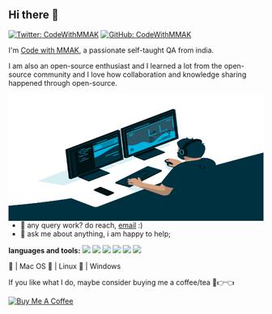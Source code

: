 ## Hi there 👋

[![Twitter: CodeWithMMAK](https://img.shields.io/twitter/follow/CodeWithMMAK?style=social)](https://twitter.com/CodeWithMMAK)
[![GitHub: CodeWithMMAK](https://img.shields.io/github/followers/CodeWithMMAK?label=follow&style=social)](https://github.com/CodeWithMMAK)

I'm [Code with MMAK](https://codewithmmak.com/), a passionate self-taught QA from india.

I am also an open-source enthusiast and I learned a lot from the open-source community and I love how collaboration and knowledge sharing happened through open-source.

  <img align="right" alt="GIF" src="https://github.com/codewithmmak/codewithmmak/blob/master/assets/code.gif?raw=true" width="600" height="250" />
  
  
- 💼 any query work? do reach, [email](mailto:codewithmmak@gmail.com) :)
- 💬 ask me about anything, i am happy to help;

**languages and tools:**
<code><img height="60" src="https://raw.githubusercontent.com/jmnote/z-icons/master/svg/javascript.svg"></code>
<code><img height="60" src="https://raw.githubusercontent.com/jmnote/z-icons/master/svg/java.svg"></code>
<code><img height="60" src="https://raw.githubusercontent.com/jmnote/z-icons/master/svg/csharp.svg"></code>
<code><img height="60" src="https://raw.githubusercontent.com/jmnote/z-icons/master/svg/github.svg"></code>
<code><img height="60" src="https://raw.githubusercontent.com/jmnote/z-icons/master/svg/git.svg"></code>
<code><img height="60" src="https://raw.githubusercontent.com/jmnote/z-icons/master/svg/bash.svg"></code>

🍎 | Mac OS
🐧 | Linux 
🏁 | Windows

If you like what I do, maybe consider buying me a coffee/tea 🥺👉👈

<a href="https://www.buymeacoffee.com/codewithmmak" target="_blank"><img src="https://cdn.buymeacoffee.com/buttons/v2/default-red.png" alt="Buy Me A Coffee" width="150" ></a>
